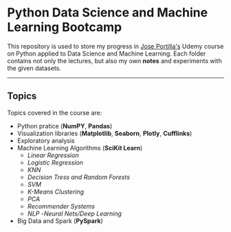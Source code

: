 # Python Data Science and Machine Learning Bootcamp

This repository is used to store my progress in [Jose Portilla's](https://www.udemy.com/python-for-data-science-and-machine-learning-bootcamp/) Udemy course on Python applied to Data Science and Machine Learning.
Each folder contains not only the lectures, but also my own **notes** and experiments with the given datasets.

_______________
## Topics
Topics covered in the course are:

- Python pratice (**NumPY**, **Pandas**)
- Visualization libraries (**Matplotlib**, **Seaborn**, **Plotly**, **Cufflinks**)
- Exploratory analysis
- Machine Learning Algorithms (**SciKit Learn**)
    - _Linear Regression_
    - _Logistic Regression_
    - _KNN_
    - _Decision Tress and Random Forests_
    - _SVM_
    - _K-Means Clustering_
    - _PCA_
    - _Recommender Systems_
    - _NLP_
    -_Neural Nets/Deep Learning_
- Big Data and Spark (**PySpark**)